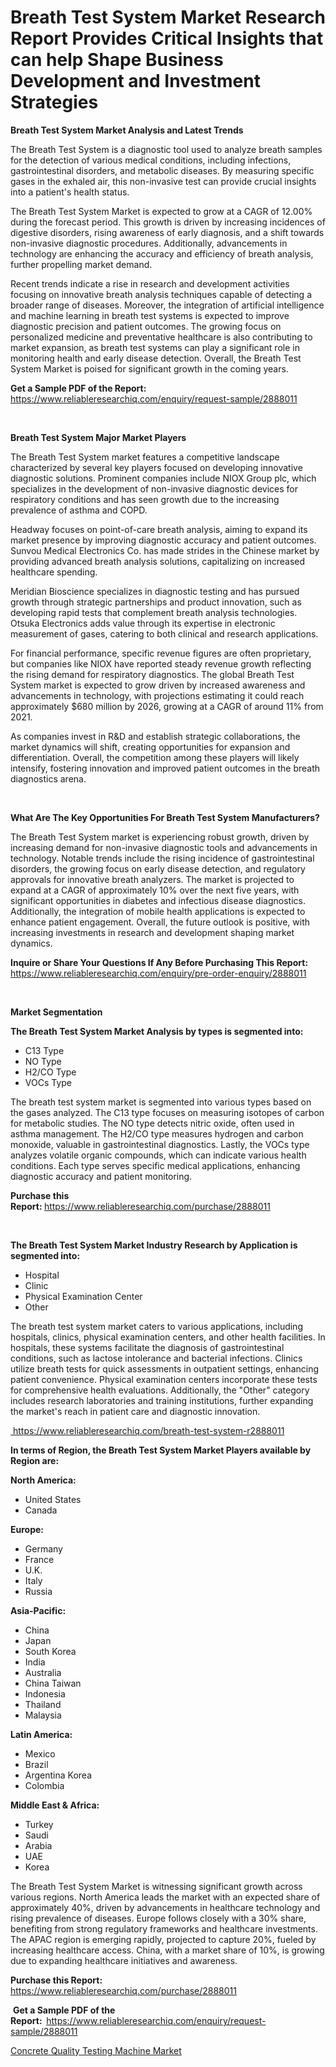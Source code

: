 <p><h1>Breath Test System Market Research Report Provides Critical Insights that can help Shape Business Development and Investment Strategies</h1></p><p><strong>Breath Test System Market Analysis and Latest Trends</strong></p>
<p><p>The Breath Test System is a diagnostic tool used to analyze breath samples for the detection of various medical conditions, including infections, gastrointestinal disorders, and metabolic diseases. By measuring specific gases in the exhaled air, this non-invasive test can provide crucial insights into a patient's health status.</p><p>The Breath Test System Market is expected to grow at a CAGR of 12.00% during the forecast period. This growth is driven by increasing incidences of digestive disorders, rising awareness of early diagnosis, and a shift towards non-invasive diagnostic procedures. Additionally, advancements in technology are enhancing the accuracy and efficiency of breath analysis, further propelling market demand.</p><p>Recent trends indicate a rise in research and development activities focusing on innovative breath analysis techniques capable of detecting a broader range of diseases. Moreover, the integration of artificial intelligence and machine learning in breath test systems is expected to improve diagnostic precision and patient outcomes. The growing focus on personalized medicine and preventative healthcare is also contributing to market expansion, as breath test systems can play a significant role in monitoring health and early disease detection. Overall, the Breath Test System Market is poised for significant growth in the coming years.</p></p>
<p><strong>Get a Sample PDF of the Report:&nbsp;</strong> <a href="https://www.reliableresearchiq.com/enquiry/request-sample/2888011?utm_campaign=3180&utm_medium=2&utm_source=Github&utm_content=ia&utm_term=14032025&utm_id=breath-test-system">https://www.reliableresearchiq.com/enquiry/request-sample/2888011</a></p>
<p>&nbsp;</p>
<p><strong>Breath Test System Major Market Players</strong></p>
<p><p>The Breath Test System market features a competitive landscape characterized by several key players focused on developing innovative diagnostic solutions. Prominent companies include NIOX Group plc, which specializes in the development of non-invasive diagnostic devices for respiratory conditions and has seen growth due to the increasing prevalence of asthma and COPD. </p><p>Headway focuses on point-of-care breath analysis, aiming to expand its market presence by improving diagnostic accuracy and patient outcomes. Sunvou Medical Electronics Co. has made strides in the Chinese market by providing advanced breath analysis solutions, capitalizing on increased healthcare spending.</p><p>Meridian Bioscience specializes in diagnostic testing and has pursued growth through strategic partnerships and product innovation, such as developing rapid tests that complement breath analysis technologies. Otsuka Electronics adds value through its expertise in electronic measurement of gases, catering to both clinical and research applications.</p><p>For financial performance, specific revenue figures are often proprietary, but companies like NIOX have reported steady revenue growth reflecting the rising demand for respiratory diagnostics. The global Breath Test System market is expected to grow driven by increased awareness and advancements in technology, with projections estimating it could reach approximately $680 million by 2026, growing at a CAGR of around 11% from 2021.</p><p>As companies invest in R&D and establish strategic collaborations, the market dynamics will shift, creating opportunities for expansion and differentiation. Overall, the competition among these players will likely intensify, fostering innovation and improved patient outcomes in the breath diagnostics arena.</p></p>
<p>&nbsp;</p>
<p><strong>What Are The Key Opportunities For Breath Test System Manufacturers?</strong></p>
<p><p>The Breath Test System market is experiencing robust growth, driven by increasing demand for non-invasive diagnostic tools and advancements in technology. Notable trends include the rising incidence of gastrointestinal disorders, the growing focus on early disease detection, and regulatory approvals for innovative breath analyzers. The market is projected to expand at a CAGR of approximately 10% over the next five years, with significant opportunities in diabetes and infectious disease diagnostics. Additionally, the integration of mobile health applications is expected to enhance patient engagement. Overall, the future outlook is positive, with increasing investments in research and development shaping market dynamics.</p></p>
<p><strong>Inquire or Share Your Questions If Any Before Purchasing This Report:</strong> <a href="https://www.reliableresearchiq.com/enquiry/pre-order-enquiry/2888011?utm_campaign=3180&utm_medium=2&utm_source=Github&utm_content=ia&utm_term=14032025&utm_id=breath-test-system">https://www.reliableresearchiq.com/enquiry/pre-order-enquiry/2888011</a></p>
<p>&nbsp;</p>
<p><strong>Market Segmentation</strong></p>
<p><strong>The Breath Test System Market Analysis by types is segmented into:</strong></p>
<p><ul><li>C13 Type</li><li>NO Type</li><li>H2/CO Type</li><li>VOCs Type</li></ul></p>
<p><p>The breath test system market is segmented into various types based on the gases analyzed. The C13 type focuses on measuring isotopes of carbon for metabolic studies. The NO type detects nitric oxide, often used in asthma management. The H2/CO type measures hydrogen and carbon monoxide, valuable in gastrointestinal diagnostics. Lastly, the VOCs type analyzes volatile organic compounds, which can indicate various health conditions. Each type serves specific medical applications, enhancing diagnostic accuracy and patient monitoring.</p></p>
<p><strong>Purchase this Report:&nbsp;</strong><a href="https://www.reliableresearchiq.com/purchase/2888011?utm_campaign=3180&utm_medium=2&utm_source=Github&utm_content=ia&utm_term=14032025&utm_id=breath-test-system">https://www.reliableresearchiq.com/purchase/2888011</a></p>
<p>&nbsp;</p>
<p><strong>The Breath Test System Market Industry Research by Application is segmented into:</strong></p>
<p><ul><li>Hospital</li><li>Clinic</li><li>Physical Examination Center</li><li>Other</li></ul></p>
<p><p>The breath test system market caters to various applications, including hospitals, clinics, physical examination centers, and other health facilities. In hospitals, these systems facilitate the diagnosis of gastrointestinal conditions, such as lactose intolerance and bacterial infections. Clinics utilize breath tests for quick assessments in outpatient settings, enhancing patient convenience. Physical examination centers incorporate these tests for comprehensive health evaluations. Additionally, the "Other" category includes research laboratories and training institutions, further expanding the market's reach in patient care and diagnostic innovation.</p></p>
<p><a href="https://www.reliableresearchiq.com/breath-test-system-r2888011?utm_campaign=3180&utm_medium=2&utm_source=Github&utm_content=ia&utm_term=14032025&utm_id=breath-test-system">&nbsp;https://www.reliableresearchiq.com/breath-test-system-r2888011</a></p>
<p><strong>In terms of Region, the Breath Test System Market Players available by Region are:</strong></p>
<p>
    <p> <strong> North America: </strong>
        <ul>
            <li>United States</li>
            <li>Canada</li>
        </ul>
        </p> 
    <p> <strong> Europe: </strong>
        <ul>
            <li>Germany</li>
            <li>France</li>
            <li>U.K.</li>
            <li>Italy</li>
            <li>Russia</li>
        </ul>
        </p> 
    <p> <strong> Asia-Pacific: </strong>
        <ul>
            <li>China</li>
            <li>Japan</li>
            <li>South Korea</li>
            <li>India</li>
            <li>Australia</li>
            <li>China Taiwan</li>
            <li>Indonesia</li>
            <li>Thailand</li>
            <li>Malaysia</li>
        </ul>
        </p> 
    <p> <strong> Latin America: </strong>
        <ul>
            <li>Mexico</li>
            <li>Brazil</li>
            <li>Argentina Korea</li>
            <li>Colombia</li>
        </ul>
        </p> 
    <p> <strong> Middle East & Africa: </strong>
        <ul>
            <li>Turkey</li>
            <li>Saudi</li>
            <li>Arabia</li>
            <li>UAE</li>
            <li>Korea</li>
        </ul>
    </p>
    </p>
<p><p>The Breath Test System Market is witnessing significant growth across various regions. North America leads the market with an expected share of approximately 40%, driven by advancements in healthcare technology and rising prevalence of diseases. Europe follows closely with a 30% share, benefiting from strong regulatory frameworks and healthcare investments. The APAC region is emerging rapidly, projected to capture 20%, fueled by increasing healthcare access. China, with a market share of 10%, is growing due to expanding healthcare initiatives and awareness.</p></p>
<p><strong>Purchase this Report: </strong><a href="https://www.reliableresearchiq.com/purchase/2888011?utm_campaign=3180&utm_medium=2&utm_source=Github&utm_content=ia&utm_term=14032025&utm_id=breath-test-system">https://www.reliableresearchiq.com/purchase/2888011</a></p>
<p>&nbsp;<strong>Get a Sample PDF of the Report:&nbsp;&nbsp;</strong><a href="https://www.reliableresearchiq.com/enquiry/request-sample/2888011?utm_campaign=3180&utm_medium=2&utm_source=Github&utm_content=ia&utm_term=14032025&utm_id=breath-test-system">https://www.reliableresearchiq.com/enquiry/request-sample/2888011</a></p>
<p><strong></strong></p>
<p><p><a href="https://github.com/dushornerfe/Market-Research-Report-List-1/blob/main/concrete-quality-testing-machine-market.md?utm_campaign=3180&utm_medium=2&utm_source=Github&utm_content=ia&utm_term=14032025&utm_id=breath-test-system">Concrete Quality Testing Machine Market</a></p></p>